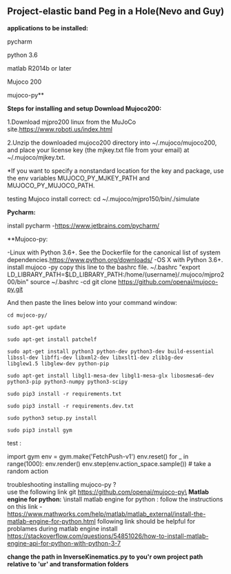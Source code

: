 ## Project-elastic band Peg in a Hole(Nevo and Guy)

**applications to be installed:**

  pycharm
  
  python 3.6
  
  matlab R2014b or later
  
  Mujoco 200
  
  mujoco-py**
  

**Steps for installing and setup
Download Mujoco200:**

  1.Download mjpro200 linux from the MuJoCo site.https://www.roboti.us/index.html
  
  2.Unzip the downloaded mujoco200 directory into ~/.mujoco/mujoco200, and place your license key (the mjkey.txt file from your email) at       ~/.mujoco/mjkey.txt.
  
  *If you want to specify a nonstandard location for the key and package, use the env variables MUJOCO_PY_MJKEY_PATH and MUJOCO_PY_MUJOCO_PATH.
  
  testing Mujoco install correct:
  cd ~/.mujoco/mjpro150/bin/./simulate
  
**Pycharm:**

  install pycharm -https://www.jetbrains.com/pycharm/
  
**Mujoco-py:

  -Linux with Python 3.6+. See the Dockerfile for the canonical list of system dependencies.https://www.python.org/downloads/
  -OS X with Python 3.6+.
  install mujoco -py
  copy this line to the bashrc file.
  ~/.bashrc
  "export LD_LIBRARY_PATH=$LD_LIBRARY_PATH:/home/(username)/.mujoco/mjpro200/bin"
   source ~/.bashrc
   -cd
   git clone https://github.com/openai/mujoco-py.git

   And then paste the lines below into your command window:
   ```
  cd mujoco-py/
  
  sudo apt-get update
  
  sudo apt-get install patchelf
  
  sudo apt-get install python3 python-dev python3-dev build-essential libssl-dev libffi-dev libxml2-dev libxslt1-dev zlib1g-dev    
  libglew1.5 libglew-dev python-pip
  
  sudo apt-get install libgl1-mesa-dev libgl1-mesa-glx libosmesa6-dev python3-pip python3-numpy python3-scipy 
  
  sudo pip3 install -r requirements.txt
  
  sudo pip3 install -r requirements.dev.txt
  
  sudo python3 setup.py install
  
  sudo pip3 install gym
```
  test  :
  
  import gym
  env = gym.make('FetchPush-v1')
  env.reset()
  for _ in range(1000):
    env.render()
    env.step(env.action_space.sample()) # take a random action
    
troubleshooting installing mujoco-py ?\
use the following link git https://github.com/openai/mujoco-py\
 **Matlab engine for python:**
\install matlab engine for python : 
   follow the instructions on this link -
   https://www.mathworks.com/help/matlab/matlab_external/install-the-matlab-engine-for-python.html
   following link should be helpful for problames during matlab engine install
   https://stackoverflow.com/questions/54851026/how-to-install-matlab-engine-api-for-python-with-python-3-7
   
   **change the path in InverseKinematics.py to you'r own project path relative to 'ur' and transformation folders**
    
    
    
    
  
  
